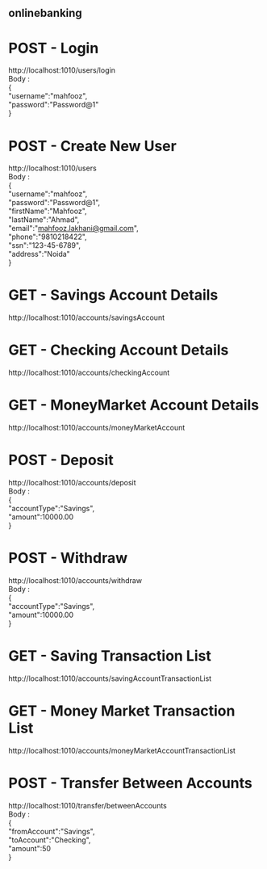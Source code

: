 ## onlinebanking
# POST - Login  
http://localhost:1010/users/login  
Body :  
{  
	"username":"mahfooz",  
	"password":"Password@1"  
}

# POST - Create New User  
http://localhost:1010/users  
Body :  
{  
	"username":"mahfooz",  
	"password":"Password@1",  
	"firstName":"Mahfooz",  
	"lastName":"Ahmad",  
	"email":"mahfooz.lakhani@gmail.com",  
	"phone":"9810218422",  
	"ssn":"123-45-6789",  
	"address":"Noida"  
}

# GET - Savings Account Details  
http://localhost:1010/accounts/savingsAccount  

# GET - Checking Account Details  
http://localhost:1010/accounts/checkingAccount  

# GET - MoneyMarket Account Details  
http://localhost:1010/accounts/moneyMarketAccount  


# POST - Deposit  
http://localhost:1010/accounts/deposit  
Body :  
{  
	"accountType":"Savings",  
	"amount":10000.00  
}

# POST - Withdraw  
http://localhost:1010/accounts/withdraw  
Body :  
{  
	"accountType":"Savings",  
	"amount":10000.00  
}

# GET - Saving Transaction List  
http://localhost:1010/accounts/savingAccountTransactionList  

# GET - Money Market Transaction List  
http://localhost:1010/accounts/moneyMarketAccountTransactionList  

# POST - Transfer Between Accounts  
http://localhost:1010/transfer/betweenAccounts  
Body :  
{  
	"fromAccount":"Savings",  
	"toAccount":"Checking",  
	"amount":50  
}
